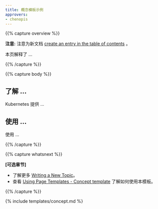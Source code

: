 ```yaml
---
title: 概念模板示例
approvers:
- chenopis
---
```


{{% capture overview %}}

**注意:** 注意为新文档 [create an entry in the table of contents](/docs/home/contribute/write-new-topic/#creating-an-entry-in-the-table-of-contents) 。

本页解释了 ...

{{% /capture %}}

{{% capture body %}}

## 了解 ...

Kubernetes 提供 ...

## 使用 ...

使用 ...

{{% /capture %}}

{{% capture whatsnext %}}

**[可选章节]**

* 了解更多 [Writing a New Topic](/docs/home/contribute/write-new-topic/)。
* 查看 [Using Page Templates - Concept template](/docs/home/contribute/page-templates/#concept_template) 了解如何使用本模板。

{{% /capture %}}

{% include templates/concept.md %}
